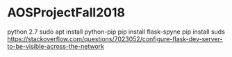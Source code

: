 # AOSProjectFall2018
python 2.7
sudo apt install python-pip
pip install flask-spyne
pip install suds
https://stackoverflow.com/questions/7023052/configure-flask-dev-server-to-be-visible-across-the-network
